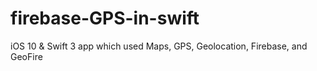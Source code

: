 # firebase-GPS-in-swift
iOS 10 &amp; Swift 3 app which used Maps, GPS, Geolocation, Firebase, and GeoFire
